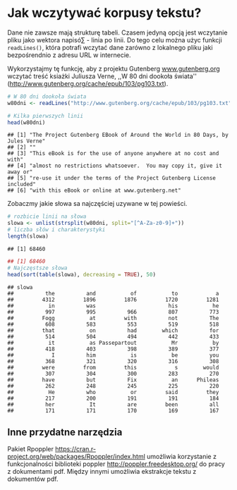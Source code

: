 # Jak wczytywać korpusy tekstu?

Dane nie zawsze mają strukturę tabeli. Czasem jedyną opcją jest wczytanie pliku jako wektora napisó∑ - linia po linii. Do tego celu można użyc funkcji `readLines()`, która potrafi wczytać dane zarówno z lokalnego pliku jaki bezpośrendnio z adresu URL w internecie.

Wykorzystajmy tę funkcję, aby z projektu Gutenberg www.gutenberg.org wczytać treść ksiażki Juliusza Verne, ,,W 80 dni dookoła świata'' (http://www.gutenberg.org/cache/epub/103/pg103.txt).


```r
# W 80 dni dookoła świata
w80dni <- readLines("http://www.gutenberg.org/cache/epub/103/pg103.txt")

# Kilka pierwszych linii
head(w80dni)
```

```
## [1] "The Project Gutenberg EBook of Around the World in 80 Days, by Jules Verne"
## [2] ""                                                                          
## [3] "This eBook is for the use of anyone anywhere at no cost and with"          
## [4] "almost no restrictions whatsoever.  You may copy it, give it away or"      
## [5] "re-use it under the terms of the Project Gutenberg License included"       
## [6] "with this eBook or online at www.gutenberg.net"
```

Zobaczmy jakie słowa sa najczęściej uzywane w tej powieści.


```r
# rozbicie linii na słowa
slowa <- unlist(strsplit(w80dni, split="[^A-Za-z0-9]+"))
# liczba słów i charakterystyki
length(slowa)
```

```
## [1] 68460
```

```r
## [1] 68460
# Najczęstsze słowa
head(sort(table(slowa), decreasing = TRUE), 50)
```

```
## slowa
##          the          and           of           to            a 
##         4312         1896         1876         1720         1281 
##           in          was                       his           he 
##          997          995          966          807          773 
##         Fogg           at         with          not          The 
##          608          583          553          519          518 
##         that           on          had        which          for 
##          514          504          494          442          433 
##           it           as Passepartout           Mr           by 
##          418          403          398          389          377 
##            I          him           is           be          you 
##          368          321          320          316          308 
##         were         from         this            s        would 
##          307          304          300          283          270 
##         have          but          Fix           an      Phileas 
##          262          248          245          225          220 
##           He          who           or         said         they 
##          217          200          191          191          184 
##          her           It          are         been          all 
##          171          171          170          169          167
```


## Inne przydatne narzędzia

Pakiet Rpoppler https://cran.r-project.org/web/packages/Rpoppler/index.html umożliwia korzystanie z funkcjonalności biblioteki poppler http://poppler.freedesktop.org/ do pracy z dokumentami pdf. Między innymi umożliwia ekstrakcje tekstu z dokumentów pdf.



